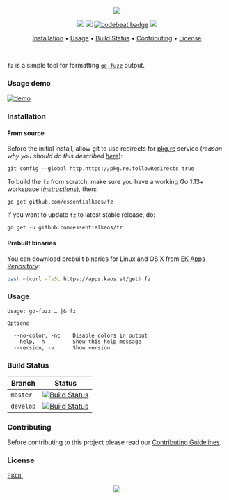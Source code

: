 <p align="center"><a href="#readme"><img src="https://gh.kaos.st/fz.svg"/></a></p>

<p align="center">
  <a href="https://travis-ci.com/essentialkaos/fz"><img src="https://travis-ci.com/essentialkaos/fz.svg"></a>
  <a href="https://goreportcard.com/report/github.com/essentialkaos/fz"><img src="https://goreportcard.com/badge/github.com/essentialkaos/fz"></a>
  <a href="https://codebeat.co/projects/github-com-essentialkaos-fz-master"><img alt="codebeat badge" src="https://codebeat.co/badges/64a79279-c198-422c-862c-d4e735358ac1" /></a>
  <a href="https://essentialkaos.com/ekol"><img src="https://gh.kaos.st/ekol.svg"></a>
</p>

<p align="center"><a href="#installation">Installation</a> • <a href="#usage">Usage</a> • <a href="#build-status">Build Status</a> • <a href="#contributing">Contributing</a> • <a href="#license">License</a></p>

<br/>

`fz` is a simple tool for formatting [`go-fuzz`](https://github.com/dvyukov/go-fuzz) output.

### Usage demo

[![demo](https://gh.kaos.st/fz-003.gif)](#usage-demo)

### Installation

#### From source

Before the initial install, allow git to use redirects for [pkg.re](https://github.com/essentialkaos/pkgre) service (_reason why you should do this described [here](https://github.com/essentialkaos/pkgre#git-support)_):

```
git config --global http.https://pkg.re.followRedirects true
```

To build the `fz` from scratch, make sure you have a working Go 1.13+ workspace (_[instructions](https://golang.org/doc/install)_), then:

```
go get github.com/essentialkaos/fz
```

If you want to update `fz` to latest stable release, do:

```
go get -u github.com/essentialkaos/fz
```

#### Prebuilt binaries

You can download prebuilt binaries for Linux and OS X from [EK Apps Repository](https://apps.kaos.st/fz/latest):

```bash
bash <(curl -fsSL https://apps.kaos.st/get) fz
```

### Usage

```
Usage: go-fuzz … |& fz

Options

  --no-color, -nc    Disable colors in output
  --help, -h         Show this help message
  --version, -v      Show version

```

### Build Status

| Branch | Status |
|--------|--------|
| `master` | [![Build Status](https://travis-ci.com/essentialkaos/fz.svg?branch=master)](https://travis-ci.com/essentialkaos/fz) |
| `develop` | [![Build Status](https://travis-ci.com/essentialkaos/fz.svg?branch=develop)](https://travis-ci.com/essentialkaos/fz) |

### Contributing

Before contributing to this project please read our [Contributing Guidelines](https://github.com/essentialkaos/contributing-guidelines#contributing-guidelines).

### License

[EKOL](https://essentialkaos.com/ekol)

<p align="center"><a href="https://essentialkaos.com"><img src="https://gh.kaos.st/ekgh.svg"/></a></p>
